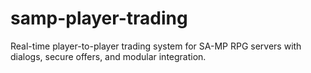 # samp-player-trading
Real-time player-to-player trading system for SA-MP RPG servers with dialogs, secure offers, and modular integration.
